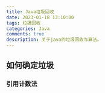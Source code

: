 ```yaml
---
title: Java垃圾回收
date: 2023-01-18 13:10:00
tags: 垃圾回收
categories: Java
comments: true
description: 关于java的垃圾回收与算法。
---
```


## 如何确定垃圾

### 引用计数法